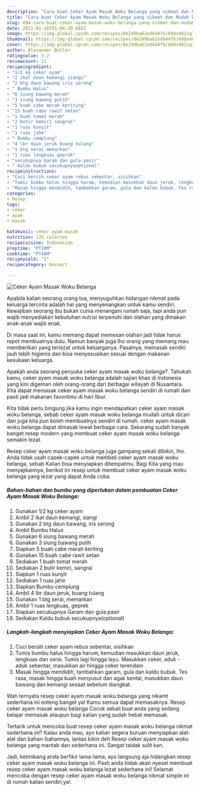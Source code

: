 ```yaml
---
description: "Cara buat Ceker Ayam Masak Woku Belanga yang nikmat dan Mudah Dibuat"
title: "Cara buat Ceker Ayam Masak Woku Belanga yang nikmat dan Mudah Dibuat"
slug: 894-cara-buat-ceker-ayam-masak-woku-belanga-yang-nikmat-dan-mudah-dibuat
date: 2021-01-26T01:06:20.685Z
image: https://img-global.cpcdn.com/recipes/0e249ba62ed644fb/680x482cq70/ceker-ayam-masak-woku-belanga-foto-resep-utama.jpg
thumbnail: https://img-global.cpcdn.com/recipes/0e249ba62ed644fb/680x482cq70/ceker-ayam-masak-woku-belanga-foto-resep-utama.jpg
cover: https://img-global.cpcdn.com/recipes/0e249ba62ed644fb/680x482cq70/ceker-ayam-masak-woku-belanga-foto-resep-utama.jpg
author: Alexander Butler
ratingvalue: 3.2
reviewcount: 11
recipeingredient:
- "1/2 kg ceker ayam"
- "2 ikat daun kemangi siangi"
- "2 btg daun bawang iris serong"
- " Bumbu Halus"
- "6 siung bawang merah"
- "3 siung bawang putih"
- "5 buah cabe merah keriting"
- "15 buah cabe rawit setan"
- "1 buah tomat merah"
- "2 butir kemiri sangrai"
- "1 ruas kunyit"
- "1 ruas jahe"
- " Bumbu cemplung"
- "4 lbr daun jeruk buang tulang"
- "1 btg serai memarkan"
- "1 ruas lengkuas geprek"
- "secukupnya Garam dan gula pasir"
- " Kaldu bubuk secukupnyaoptional"
recipeinstructions:
- "Cuci bersih ceker ayam rebus sebentar, sisihkan"
- "Tumis bumbu halus hingga harum, kemudian masukkan daun jeruk, lengkuas dan serai. Tumis lagi hingga layu. Masukkan ceker, aduk - aduk sebentar, masukkan air hingga ceker terendam"
- "Masak hingga mendidih, tambahkan garam, gula dan kaldu bubuk. Tes rasa, masak hingga kuah menyusut dan agak kental, masukkan daun bawang dan kemangi sesaat sebelum diangkat."
categories:
- Resep
tags:
- ceker
- ayam
- masak

katakunci: ceker ayam masak 
nutrition: 135 calories
recipecuisine: Indonesian
preptime: "PT10M"
cooktime: "PT46M"
recipeyield: "1"
recipecategory: Dessert

---
```



![Ceker Ayam Masak Woku Belanga](https://img-global.cpcdn.com/recipes/0e249ba62ed644fb/680x482cq70/ceker-ayam-masak-woku-belanga-foto-resep-utama.jpg)

Apabila kalian seorang orang tua, menyuguhkan hidangan nikmat pada keluarga tercinta adalah hal yang menyenangkan untuk kamu sendiri. Kewajiban seorang ibu bukan cuma menangani rumah saja, tapi anda pun wajib menyediakan kebutuhan nutrisi terpenuhi dan olahan yang dimakan anak-anak wajib enak.

Di masa  saat ini, kamu memang dapat memesan olahan jadi tidak harus repot membuatnya dulu. Namun banyak juga lho orang yang memang mau memberikan yang terlezat untuk keluarganya. Pasalnya, memasak sendiri jauh lebih higienis dan bisa menyesuaikan sesuai dengan makanan kesukaan keluarga. 



Apakah anda seorang penyuka ceker ayam masak woku belanga?. Tahukah kamu, ceker ayam masak woku belanga adalah sajian khas di Indonesia yang kini digemari oleh orang-orang dari berbagai wilayah di Nusantara. Kita dapat memasak ceker ayam masak woku belanga sendiri di rumah dan pasti jadi makanan favoritmu di hari libur.

Kita tidak perlu bingung jika kamu ingin mendapatkan ceker ayam masak woku belanga, sebab ceker ayam masak woku belanga mudah untuk dicari dan juga kita pun boleh membuatnya sendiri di rumah. ceker ayam masak woku belanga dapat dimasak lewat berbagai cara. Sekarang sudah banyak banget resep modern yang membuat ceker ayam masak woku belanga semakin lezat.

Resep ceker ayam masak woku belanga juga gampang sekali dibikin, lho. Anda tidak usah capek-capek untuk membeli ceker ayam masak woku belanga, sebab Kalian bisa menyiapkan ditempatmu. Bagi Kita yang mau menyajikannya, berikut ini resep untuk membuat ceker ayam masak woku belanga yang lezat yang dapat Anda coba.

<!--inarticleads1-->

##### Bahan-bahan dan bumbu yang diperlukan dalam pembuatan Ceker Ayam Masak Woku Belanga:

1. Gunakan 1/2 kg ceker ayam
1. Ambil 2 ikat daun kemangi, siangi
1. Gunakan 2 btg daun bawang, iris serong
1. Ambil  Bumbu Halus
1. Gunakan 6 siung bawang merah
1. Gunakan 3 siung bawang putih
1. Siapkan 5 buah cabe merah keriting
1. Gunakan 15 buah cabe rawit setan
1. Sediakan 1 buah tomat merah
1. Sediakan 2 butir kemiri, sangrai
1. Siapkan 1 ruas kunyit
1. Sediakan 1 ruas jahe
1. Siapkan  Bumbu cemplung
1. Ambil 4 lbr daun jeruk, buang tulang
1. Gunakan 1 btg serai, memarkan
1. Ambil 1 ruas lengkuas, geprek
1. Siapkan secukupnya Garam dan gula pasir
1. Sediakan  Kaldu bubuk secukupnya(optional)




<!--inarticleads2-->

##### Langkah-langkah menyiapkan Ceker Ayam Masak Woku Belanga:

1. Cuci bersih ceker ayam rebus sebentar, sisihkan
1. Tumis bumbu halus hingga harum, kemudian masukkan daun jeruk, lengkuas dan serai. Tumis lagi hingga layu. Masukkan ceker, aduk - aduk sebentar, masukkan air hingga ceker terendam
1. Masak hingga mendidih, tambahkan garam, gula dan kaldu bubuk. Tes rasa, masak hingga kuah menyusut dan agak kental, masukkan daun bawang dan kemangi sesaat sebelum diangkat.




Wah ternyata resep ceker ayam masak woku belanga yang nikamt sederhana ini enteng banget ya! Kamu semua dapat memasaknya. Resep ceker ayam masak woku belanga Cocok sekali buat anda yang sedang belajar memasak ataupun bagi kalian yang sudah hebat memasak.

Tertarik untuk mencoba buat resep ceker ayam masak woku belanga nikmat sederhana ini? Kalau anda mau, ayo kalian segera buruan menyiapkan alat-alat dan bahan-bahannya, lantas bikin deh Resep ceker ayam masak woku belanga yang mantab dan sederhana ini. Sangat taidak sulit kan. 

Jadi, ketimbang anda berfikir lama-lama, ayo langsung aja hidangkan resep ceker ayam masak woku belanga ini. Pasti anda tiidak akan nyesel membuat resep ceker ayam masak woku belanga lezat sederhana ini! Selamat mencoba dengan resep ceker ayam masak woku belanga nikmat simple ini di rumah kalian sendiri,ya!.

